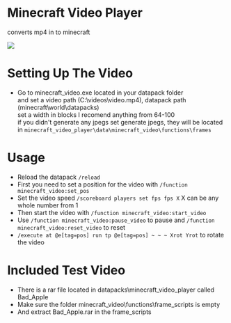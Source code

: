 # Minecraft Video Player
converts mp4 in to minecraft

![](https://i.imgur.com/AZUGe8f.png)

# Setting Up The Video
- Go to minecraft_video.exe located in your datapack folder \
and set a video path (C:\videos\video.mp4), datapack path (minecraft\world\datapacks) \
set a width in blocks I recomend anything from 64-100 \
if you didn't generate any jpegs set generate jpegs, they will be located in ```minecraft_video_player\data\minecraft_video\functions\frames```

# Usage
- Reload the datapack ```/reload```
- First you need to set a position for the video with ```/function minecraft_video:set_pos```
- Set the video speed ```/scoreboard players set fps fps X``` X can be any whole number from 1
- Then start the video with ```/function minecraft_video:start_video```
- Use ```/function minecraft_video:pause_video``` to pause and ```/function minecraft_video:reset_video``` to reset
- ```/execute at @e[tag=pos] run tp @e[tag=pos] ~ ~ ~ Xrot Yrot``` to rotate the video

# Included Test Video
- There is a rar file located in datapacks\minecraft_video_player called Bad_Apple
- Make sure the folder minecraft_video\functions\frame_scripts is empty
- And extract Bad_Apple.rar in the frame_scripts
